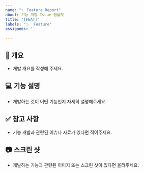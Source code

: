 ```yaml
---
name: "✨ Feature Report"
about: 기능 개발 Issue 템플릿
title: "[FEAT]"
labels: "✨  Feature"
assignees: ''

---
```


## 📌  개요
- 개발 개요를 작성해 주세요.
  <br>

## 💻  기능 설명
- 개발하는 것이 어떤 기능인지 자세히 설명해주세요.
  <br>

## ✅  참고 사항
- 기능 개발과 관련된 이슈나 자료가 있다면 적어주세요.
  <br>

## 📷  스크린 샷
- 개발하는 기능과 관련된 이미지 또는 스크린 샷이 있다면 올려주세요.
  <br>

